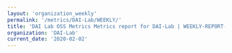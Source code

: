 ```yaml
---
layout: 'organization_weekly'
permalink: '/metrics/DAI-Lab/WEEKLY/'
title: 'DAI Lab OSS Metrics Metrics report for DAI-Lab | WEEKLY-REPORT-2020-02-02'
organization: 'DAI-Lab'
current_date: '2020-02-02'
---
```

